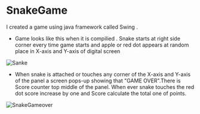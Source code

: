 # SnakeGame
I created a game using java framework called Swing .

- Game looks like this when it is compilied .
 Snake starts at right side corner every time game starts and apple or red dot appears at random place in X-axis and Y-axis of digital screen

 ![Sanke](https://user-images.githubusercontent.com/87115795/204077975-64042e75-dd35-43ac-8c5a-70c9a34d60c3.png)


- When snake is attached or touches any corner of the X-axis and Y-axis of the panel a screen pops-up showing that "GAME OVER".There is Score counter top middle of the panel. When ever snake touches the red dot score increase by one and Score calculate the total one of points.
 
 ![SnakeGameover](https://user-images.githubusercontent.com/87115795/204078362-5a74159f-7de3-47ad-8d71-5cbae9976655.png)
